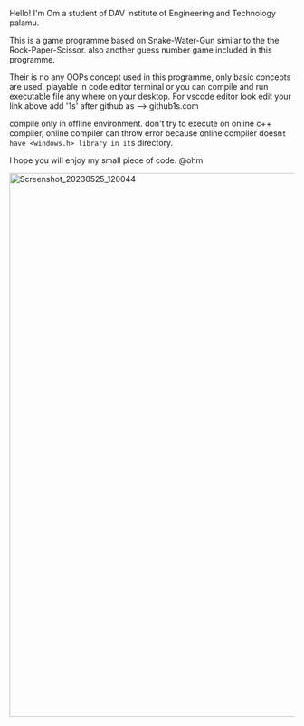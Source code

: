 Hello! I'm Om a student of DAV Institute of Engineering and Technology palamu.

This is a game programme based on Snake-Water-Gun similar to the the Rock-Paper-Scissor.
also another guess number game included in this programme.

Their is no any OOPs concept used in this programme, only basic concepts are used.
playable in code editor terminal or you can compile and run executable file any where on your desktop.
For vscode editor look edit your link above add '1s' after github as --> github1s.com

compile only in offline environment.
don't try to execute on online c++ compiler, online compiler can throw error because online compiler
doesn`t have <windows.h> library in it`s directory.

I hope you will enjoy my small piece of code. @ohm 

<img width="960" alt="Screenshot_20230525_120044" src="https://github.com/ohmDTO/project/assets/113088687/f21c650a-bd88-4f18-81d6-bd1eb6b52768">


